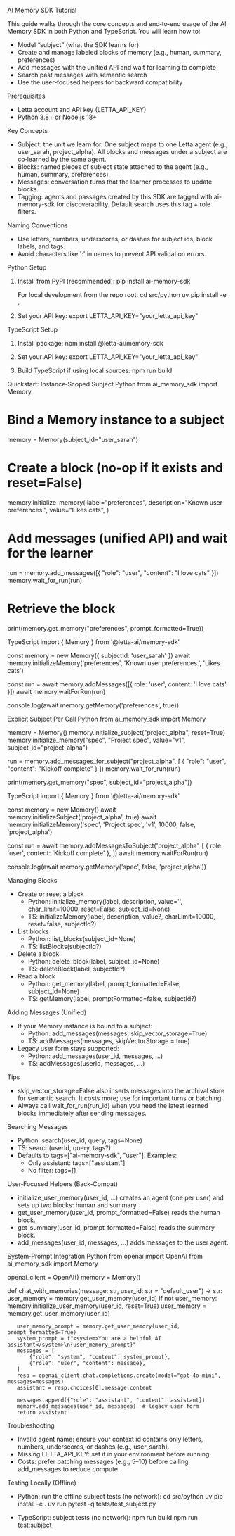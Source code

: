 AI Memory SDK Tutorial

This guide walks through the core concepts and end‑to‑end usage of the AI Memory SDK in both Python and TypeScript. You will learn how to:

- Model “subject” (what the SDK learns for)
- Create and manage labeled blocks of memory (e.g., human, summary, preferences)
- Add messages with the unified API and wait for learning to complete
- Search past messages with semantic search
- Use the user‑focused helpers for backward compatibility

Prerequisites
- Letta account and API key (LETTA_API_KEY)
- Python 3.8+ or Node.js 18+

Key Concepts
- Subject: the unit we learn for. One subject maps to one Letta agent (e.g., user_sarah, project_alpha). All blocks and messages under a subject are co‑learned by the same agent.
- Blocks: named pieces of subject state attached to the agent (e.g., human, summary, preferences).
- Messages: conversation turns that the learner processes to update blocks.
- Tagging: agents and passages created by this SDK are tagged with ai-memory-sdk for discoverability. Default search uses this tag + role filters.

Naming Conventions
- Use letters, numbers, underscores, or dashes for subject ids, block labels, and tags.
- Avoid characters like ':' in names to prevent API validation errors.

Python Setup
1) Install from PyPI (recommended):
   pip install ai-memory-sdk

   For local development from the repo root:
   cd src/python
   uv pip install -e .

2) Set your API key:
   export LETTA_API_KEY="your_letta_api_key"

TypeScript Setup
1) Install package:
   npm install @letta-ai/memory-sdk

2) Set your API key:
   export LETTA_API_KEY="your_letta_api_key"

3) Build TypeScript if using local sources:
   npm run build

Quickstart: Instance‑Scoped Subject
Python
   from ai_memory_sdk import Memory

   # Bind a Memory instance to a subject
   memory = Memory(subject_id="user_sarah")

   # Create a block (no‑op if it exists and reset=False)
   memory.initialize_memory(
       label="preferences",
       description="Known user preferences.",
       value="Likes cats",
   )

   # Add messages (unified API) and wait for the learner
   run = memory.add_messages([{ "role": "user", "content": "I love cats" }])
   memory.wait_for_run(run)

   # Retrieve the block
   print(memory.get_memory("preferences", prompt_formatted=True))

TypeScript
   import { Memory } from '@letta-ai/memory-sdk'

   const memory = new Memory({ subjectId: 'user_sarah' })
   await memory.initializeMemory('preferences', 'Known user preferences.', 'Likes cats')

   const run = await memory.addMessages([{ role: 'user', content: 'I love cats' }])
   await memory.waitForRun(run)

   console.log(await memory.getMemory('preferences', true))

Explicit Subject Per Call
Python
   from ai_memory_sdk import Memory

   memory = Memory()
   memory.initialize_subject("project_alpha", reset=True)
   memory.initialize_memory("spec", "Project spec", value="v1", subject_id="project_alpha")

   run = memory.add_messages_for_subject("project_alpha", [
       { "role": "user", "content": "Kickoff complete" }
   ])
   memory.wait_for_run(run)

   print(memory.get_memory("spec", subject_id="project_alpha"))

TypeScript
   import { Memory } from '@letta-ai/memory-sdk'

   const memory = new Memory()
   await memory.initializeSubject('project_alpha', true)
   await memory.initializeMemory('spec', 'Project spec', 'v1', 10000, false, 'project_alpha')

   const run = await memory.addMessagesToSubject('project_alpha', [
     { role: 'user', content: 'Kickoff complete' },
   ])
   await memory.waitForRun(run)

   console.log(await memory.getMemory('spec', false, 'project_alpha'))

Managing Blocks
- Create or reset a block
  - Python: initialize_memory(label, description, value='', char_limit=10000, reset=False, subject_id=None)
  - TS: initializeMemory(label, description, value?, charLimit=10000, reset=false, subjectId?)
- List blocks
  - Python: list_blocks(subject_id=None)
  - TS: listBlocks(subjectId?)
- Delete a block
  - Python: delete_block(label, subject_id=None)
  - TS: deleteBlock(label, subjectId?)
- Read a block
  - Python: get_memory(label, prompt_formatted=False, subject_id=None)
  - TS: getMemory(label, promptFormatted=false, subjectId?)

Adding Messages (Unified)
- If your Memory instance is bound to a subject:
  - Python: add_messages(messages, skip_vector_storage=True)
  - TS: addMessages(messages, skipVectorStorage = true)
- Legacy user form stays supported:
  - Python: add_messages(user_id, messages, ...)
  - TS: addMessages(userId, messages, ...)

Tips
- skip_vector_storage=False also inserts messages into the archival store for semantic search. It costs more; use for important turns or batching.
- Always call wait_for_run(run_id) when you need the latest learned blocks immediately after sending messages.

Searching Messages
- Python: search(user_id, query, tags=None)
- TS: search(userId, query, tags?)
- Defaults to tags=["ai-memory-sdk", "user"]. Examples:
  - Only assistant: tags=["assistant"]
  - No filter: tags=[]

User‑Focused Helpers (Back‑Compat)
- initialize_user_memory(user_id, ...) creates an agent (one per user) and sets up two blocks: human and summary.
- get_user_memory(user_id, prompt_formatted=False) reads the human block.
- get_summary(user_id, prompt_formatted=False) reads the summary block.
- add_messages(user_id, messages, ...) adds messages to the user agent.

System‑Prompt Integration
Python
   from openai import OpenAI
   from ai_memory_sdk import Memory

   openai_client = OpenAI()
   memory = Memory()

   def chat_with_memories(message: str, user_id: str = "default_user") -> str:
       user_memory = memory.get_user_memory(user_id)
       if not user_memory:
           memory.initialize_user_memory(user_id, reset=True)
           user_memory = memory.get_user_memory(user_id)

       user_memory_prompt = memory.get_user_memory(user_id, prompt_formatted=True)
       system_prompt = f"<system>You are a helpful AI assistant</system>\n{user_memory_prompt}"
       messages = [
           {"role": "system", "content": system_prompt},
           {"role": "user", "content": message},
       ]
       resp = openai_client.chat.completions.create(model="gpt-4o-mini", messages=messages)
       assistant = resp.choices[0].message.content

       messages.append({"role": "assistant", "content": assistant})
       memory.add_messages(user_id, messages)  # legacy user form
       return assistant

Troubleshooting
- Invalid agent name: ensure your context id contains only letters, numbers, underscores, or dashes (e.g., user_sarah).
- Missing LETTA_API_KEY: set it in your environment before running.
- Costs: prefer batching messages (e.g., 5–10) before calling add_messages to reduce compute.

Testing Locally (Offline)
- Python: run the offline subject tests (no network):
   cd src/python
   uv pip install -e .
   uv run pytest -q tests/test_subject.py

- TypeScript: subject tests (no network):
   npm run build
   npm run test:subject
